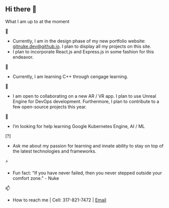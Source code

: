 ## Hi there 👋

What I am up to at the moment

🔭 
- Currently, I am in the design phase of my new portfolio website: gitnuke.dev@github.io. I plan to display all my projects on this site.
- I plan to incorporate React.js and Express.js in some fashion for this endeavor.

🌱
- Currently, I am learning C++ through cengage learning.

👯
- I am open to collaborating on a new AR / VR app. I plan to use Unreal Engine for DevOps development. Furthermore, I plan to contribute to a few open-source projects this year.

🤔
- I’m looking for help learning Google Kubernetes Engine, AI / ML

[?]
- Ask me about my passion for learning and innate ability to stay on top of the latest technologies and frameworks.

⚡
- Fun fact: "If you have never failed, then you never stepped outside your comfort zone." - Nuke

📫 
- How to reach me | Cell: 317-821-7472 | [Email](mailto:gitnuke.dev@gmail.com)
